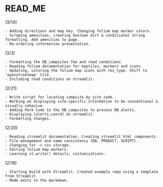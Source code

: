 # READ_ME

(3/14)

	- Adding directions and map key. Changing folium map marker colors.
	- Scraping amenities, creating boolean dict & conditional string formatting. Add amenities to page.
	- Re-ordering information presentation. 


(3/3)

	- Formatting the DB_campsites fee and road conditions
	- Reading folium documentation for maptiles, markers and icons.
	- Updating, coloring the folium map icons with rez_type. Shift to 'openstreetmap' tile.
	- Including road conditions on streamlit.


(2/21)

	- Write script for locating campsite by site_code.
	- Working on displaying site-specific information to be conventional & visually-cohesive.
	- Adding Park Code to the DB_campsites to process DB_alerts.
	- Displaying [alerts,coord] on streamlit.
	- Formatting changes.

(2/20)

	- Reading streamlit documentation. Creating streamlit html components.
	- File management and name consistency (DB, PRODUCT, SCRIPT).
	- Changing txt -> csv storage.
	- Editing folium map markers.
	- Learning st.write() details, customizations.

(2/16)

	- Starting build with Streamlit. Created example repo using a template from Streamlit.
	- Made edits to the markdown.
